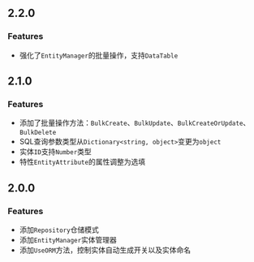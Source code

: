 ## 2.2.0

### Features

+ 强化了`EntityManager`的批量操作，支持`DataTable`

## 2.1.0

### Features

+ 添加了批量操作方法：`BulkCreate`、`BulkUpdate`、`BulkCreateOrUpdate`、`BulkDelete`
+ SQL查询参数类型从`Dictionary<string, object>`变更为`object`
+ 实体`ID`支持`Number`类型
+ 特性`EntityAttribute`的属性调整为选填

## 2.0.0

### Features

- 添加`Repository`仓储模式
- 添加`EntityManager`实体管理器
- 添加`UseORM`方法，控制实体自动生成开关以及实体命名
